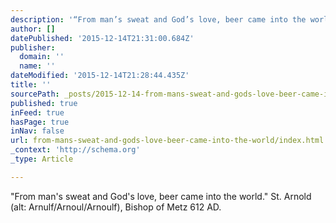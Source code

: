 ```yaml
---
description: '“From man’s sweat and God’s love, beer came into the world.” St. Arnold (alt: Arnulf/Arnoul/Arnoulf), Bishop of Metz 612 AD.'
author: []
datePublished: '2015-12-14T21:31:00.684Z'
publisher:
  domain: ''
  name: ''
dateModified: '2015-12-14T21:28:44.435Z'
title: ''
sourcePath: _posts/2015-12-14-from-mans-sweat-and-gods-love-beer-came-into-the-world.md
published: true
inFeed: true
hasPage: true
inNav: false
url: from-mans-sweat-and-gods-love-beer-came-into-the-world/index.html
_context: 'http://schema.org'
_type: Article

---
```

"From man's sweat and God's love, beer came into the world." St. Arnold (alt: Arnulf/Arnoul/Arnoulf), Bishop of Metz 612 AD.